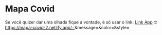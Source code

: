 # Mapa Covid

Se você quizer dar uma olhada  fique a vontade, é só usar o link. <a href="https://mapa-covid-2.netlify.app/" target="_blanck" title="Mapa Covid" target="_blank">Link App</a> :nerd_face:
https://mapa-covid-2.netlify.app/=<LABEL>&message=<MESSAGE>&color=<COLOR>&style=<STYLE>&logo=<LOGO>


# Sobre esse projeto
<p>É uma aplicação uma progressive web application com React para mapear os dados do COVID19 pelo mundo, <i>também usei o netlify para fazer a integração.<i></p>

# Por quê?
<p>Este projeto faz parte do meu portfólio pessoal, portanto, ficarei feliz se você puder me fornecer algum feedback sobre o projeto, código, estrutura ou qualquer coisa que você possa relatar.</p>

Para falar comigo <a href="https://br.linkedin.com/in/jader-borges-pinheiro-a0b68920" title="Jader Borges Pinheiro">Linkedin</a>

<p>Além disso, você pode usar este projeto como desejar, estudar, fazer melhorias.</p>

É grátis!

# Algumas observações sobre o Mapa Covid

1 - Uma unica tela a qual mostra todas as informações e funcionalidades.

2 - Existe um campo de seleção a qual pode se escolher o País para ter as inforamções sobre o Covid em tempo real.

3 - Usa uma api gratuita de inforamções do covid.

# Para deploy na sua máquina.

Pré-requisitos
>Para executar este projeto no modo de desenvolvimento, você precisará de um ambiente básico para executar.


Instalando
Clonando o Repositório

$ git clone https://github.com/jaderpinheiro/mapacovid

$ cd mapacovid
Instalando dependências

$ yarn
ou

$ npm install

$ yarn start

### Components e versões usadas.

    - [X] material: "^4.11.0",    :heavy_check_mark:
    - [X] React: "^16.13.1",    :heavy_check_mark:
    - [X] styled-components: "^5.1.1"    :heavy_check_mark:




### :trophy: Contribuindo
:thumbsup: Você pode enviar quantos PR's deseja, ficarei feliz em analisá-los e aceitá-los! 

Obrigado!:v:
[<img src="https://avatars3.githubusercontent.com/u/11282655?s=460&u=396f24d331dc76482f9ce2aedbaba2c93ccdf23b&v=4" width=115 > <br> <sub> Jader B Pinheiro </sub>](https://github.com/jaderpinheiro) |
| :---: |  

---
<p>Licença
Este projeto está licenciado sob a licença MIT - consulte o arquivo LICENSE.md para obter detalhes.</p>
